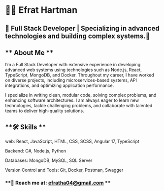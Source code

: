 # 👩‍💻 Efrat Hartman

## 🌟 Full Stack Developer | Specializing in advanced technologies and building complex systems.🌟

## ** About Me **

I’m a Full Stack Developer with extensive experience in developing advanced web systems using technologies such as Node.js, React, TypeScript, MongoDB, and Docker. Throughout my career, I have worked on diverse projects, including microservices-based systems, API integrations, and optimizing application performance.

I specialize in writing clean, modular code, solving complex problems, and enhancing software architectures. I am always eager to learn new technologies, tackle challenging problems, and collaborate with talented teams to deliver high-quality solutions.

## **🛠 Skills **

web: React, JavaScript, HTML, CSS, SCSS, Angular 17, TypeScript 

Backend: C#, Node.js, Python

Databases: MongoDB, MySQL, SQL Server

Version Control and Tools: Git, Docker, Postman, Swagger


### **📧 Reach me at: efratha04@gmail.com **
